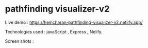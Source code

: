 # pathfinding visualizer-v2

Live demo : https://hemcharan-pathfinding-visualizer-v2.netlify.app/

Technologies used : javaScript , Express , Nelify.

Screen shots :
